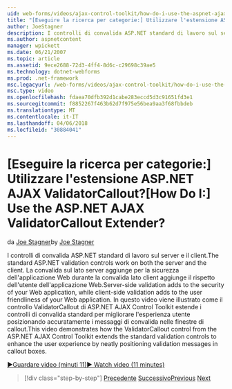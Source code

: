 ```yaml
---
uid: web-forms/videos/ajax-control-toolkit/how-do-i-use-the-aspnet-ajax-validatorcallout-extender
title: "[Eseguire la ricerca per categorie:] Utilizzare l'estensione ASP.NET AJAX ValidatorCallout? | Microsoft Docs"
author: JoeStagner
description: I controlli di convalida ASP.NET standard di lavoro sul server e il client. Consente di aggiungere la convalida sul lato server per la sicurezza dell'applicazione Web, mentre c...
ms.author: aspnetcontent
manager: wpickett
ms.date: 06/21/2007
ms.topic: article
ms.assetid: 9ece2688-72d3-4ff4-8d6c-c29698c39ae5
ms.technology: dotnet-webforms
ms.prod: .net-framework
msc.legacyurl: /web-forms/videos/ajax-control-toolkit/how-do-i-use-the-aspnet-ajax-validatorcallout-extender
msc.type: video
ms.openlocfilehash: fdaea70dfb392d1cabe283eccd5d3c91651fd3e1
ms.sourcegitcommit: f8852267f463b62d7f975e56bea9aa3f68fbbdeb
ms.translationtype: MT
ms.contentlocale: it-IT
ms.lasthandoff: 04/06/2018
ms.locfileid: "30884041"
---
```

<a name="how-do-i-use-the-aspnet-ajax-validatorcallout-extender"></a><span data-ttu-id="c35cd-105">[Eseguire la ricerca per categorie:] Utilizzare l'estensione ASP.NET AJAX ValidatorCallout?</span><span class="sxs-lookup"><span data-stu-id="c35cd-105">[How Do I:] Use the ASP.NET AJAX ValidatorCallout Extender?</span></span>
====================
<span data-ttu-id="c35cd-106">da [Joe Stagner](https://github.com/JoeStagner)</span><span class="sxs-lookup"><span data-stu-id="c35cd-106">by [Joe Stagner](https://github.com/JoeStagner)</span></span>

<span data-ttu-id="c35cd-107">I controlli di convalida ASP.NET standard di lavoro sul server e il client.</span><span class="sxs-lookup"><span data-stu-id="c35cd-107">The standard ASP.NET validation controls work on both the server and the client.</span></span> <span data-ttu-id="c35cd-108">La convalida sul lato server aggiunge per la sicurezza dell'applicazione Web durante la convalida lato client aggiunge il rispetto dell'utente dell'applicazione Web.</span><span class="sxs-lookup"><span data-stu-id="c35cd-108">Server-side validation adds to the security of your Web application, while client-side validation adds to the user friendliness of your Web application.</span></span> <span data-ttu-id="c35cd-109">In questo video viene illustrato come il controllo ValidatorCallout di ASP.NET AJAX Control Toolkit estende i controlli di convalida standard per migliorare l'esperienza utente posizionando accuratamente i messaggi di convalida nelle finestre di callout.</span><span class="sxs-lookup"><span data-stu-id="c35cd-109">This video demonstrates how the ValidatorCallout control from the ASP.NET AJAX Control Toolkit extends the standard validation controls to enhance the user experience by neatly positioning validation messages in callout boxes.</span></span>

[<span data-ttu-id="c35cd-110">&#9654;Guardare video (minuti 11)</span><span class="sxs-lookup"><span data-stu-id="c35cd-110">&#9654; Watch video (11 minutes)</span></span>](https://channel9.msdn.com/Blogs/ASP-NET-Site-Videos/how-do-i-use-the-aspnet-ajax-validatorcallout-extender)

> [!div class="step-by-step"]
> <span data-ttu-id="c35cd-111">[Precedente](how-do-i-use-the-numericupdown-extender-control.md)
> [Successivo](how-do-i-use-the-aspnet-ajax-resizablecontrol-extender.md)</span><span class="sxs-lookup"><span data-stu-id="c35cd-111">[Previous](how-do-i-use-the-numericupdown-extender-control.md)
[Next](how-do-i-use-the-aspnet-ajax-resizablecontrol-extender.md)</span></span>
